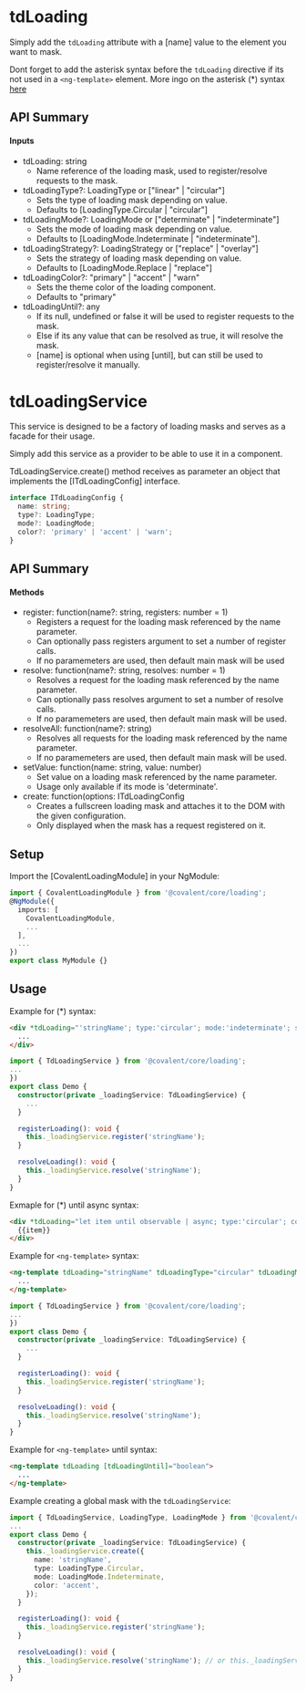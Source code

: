 # tdLoading

Simply add the `tdLoading` attribute with a [name] value to the element you want to mask.

Dont forget to add the asterisk syntax before the `tdLoading` directive if its not used in a `<ng-template>` element. More ingo on the asterisk (*) syntax [here](https://angular.io/guide/structural-directives#asterisk)

## API Summary

#### Inputs

+ tdLoading: string
  + Name reference of the loading mask, used to register/resolve requests to the mask.
+ tdLoadingType?: LoadingType or ["linear" | "circular"]
  + Sets the type of loading mask depending on value.
  + Defaults to [LoadingType.Circular | "circular"]
+ tdLoadingMode?: LoadingMode or ["determinate" | "indeterminate"]
  + Sets the mode of loading mask depending on value.
  + Defaults to [LoadingMode.Indeterminate | "indeterminate"].
+ tdLoadingStrategy?: LoadingStrategy or ["replace" | "overlay"]
  + Sets the strategy of loading mask depending on value.
  + Defaults to [LoadingMode.Replace | "replace"]
+ tdLoadingColor?: "primary" | "accent" | "warn"
  + Sets the theme color of the loading component. 
  + Defaults to "primary"
+ tdLoadingUntil?: any
  + If its null, undefined or false it will be used to register requests to the mask.
  + Else if its any value that can be resolved as true, it will resolve the mask.
  + [name] is optional when using [until], but can still be used to register/resolve it manually.

# tdLoadingService

This service is designed to be a factory of loading masks and serves as a facade for their usage.

Simply add this service as a provider to be able to use it in a component.

TdLoadingService.create() method receives as parameter an object that implements the [ITdLoadingConfig] interface.
 
```typescript
interface ITdLoadingConfig {
  name: string;
  type?: LoadingType;
  mode?: LoadingMode;
  color?: 'primary' | 'accent' | 'warn';
}
```

## API Summary

#### Methods

+ register: function(name?: string, registers: number = 1)
  + Registers a request for the loading mask referenced by the name parameter.
  + Can optionally pass registers argument to set a number of register calls.
  + If no paramemeters are used, then default main mask will be used
+ resolve: function(name?: string, resolves: number = 1)
  + Resolves a request for the loading mask referenced by the name parameter.
  + Can optionally pass resolves argument to set a number of resolve calls.
  + If no paramemeters are used, then default main mask will be used.
+ resolveAll: function(name?: string)
  + Resolves all requests for the loading mask referenced by the name parameter.
  + If no paramemeters are used, then default main mask will be used.
+ setValue: function(name: string, value: number)
  + Set value on a loading mask referenced by the name parameter. 
  + Usage only available if its mode is 'determinate'.
+ create: function(options: ITdLoadingConfig
  + Creates a fullscreen loading mask and attaches it to the DOM with the given configuration.
  + Only displayed when the mask has a request registered on it.

## Setup

Import the [CovalentLoadingModule] in your NgModule:

```typescript
import { CovalentLoadingModule } from '@covalent/core/loading';
@NgModule({
  imports: [
    CovalentLoadingModule,
    ...
  ],
  ...
})
export class MyModule {}
```

## Usage

Example for (*) syntax:

```html
<div *tdLoading="'stringName'; type:'circular'; mode:'indeterminate'; strategy:'replace'; color:'primary'">
  ...
</div>
```

```typescript
import { TdLoadingService } from '@covalent/core/loading';
...
})
export class Demo {
  constructor(private _loadingService: TdLoadingService) {
    ...
  }

  registerLoading(): void {
    this._loadingService.register('stringName');
  }

  resolveLoading(): void {
    this._loadingService.resolve('stringName');
  }
}
```

Exmaple for (*) until async syntax:

```html
<div *tdLoading="let item until observable | async; type:'circular'; color:'primary'">
  {{item}}
</div>
```

Example for `<ng-template>` syntax:

```html
<ng-template tdLoading="stringName" tdLoadingType="circular" tdLoadingMode="indeterminate" tdLoadingStrategy="replace" tdLoadingColor="primary">
  ...
</ng-template>
```

```typescript
import { TdLoadingService } from '@covalent/core/loading';
...
})
export class Demo {
  constructor(private _loadingService: TdLoadingService) {
    ...
  }

  registerLoading(): void {
    this._loadingService.register('stringName');
  }

  resolveLoading(): void {
    this._loadingService.resolve('stringName');
  }
}
```

Example for `<ng-template>` until syntax:

```html
<ng-template tdLoading [tdLoadingUntil]="boolean">
  ...
</ng-template>
```

Example creating a global mask with the `tdLoadingService`:

```typescript
import { TdLoadingService, LoadingType, LoadingMode } from '@covalent/core/loading';
...
export class Demo {
  constructor(private _loadingService: TdLoadingService) {
    this._loadingService.create({
      name: 'stringName',
      type: LoadingType.Circular,
      mode: LoadingMode.Indeterminate,
      color: 'accent',
    });
  }

  registerLoading(): void {
    this._loadingService.register('stringName');
  }

  resolveLoading(): void {
    this._loadingService.resolve('stringName'); // or this._loadingService.resolveAll('stringName');
  }
}
```
